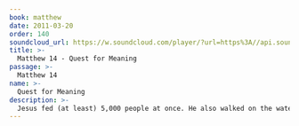 ```yaml
---
book: matthew
date: 2011-03-20
order: 140
soundcloud_url: https://w.soundcloud.com/player/?url=https%3A//api.soundcloud.com/tracks/
title: >-
  Matthew 14 - Quest for Meaning
passage: >-
  Matthew 14
name: >-
  Quest for Meaning
description: >-
  Jesus fed (at least) 5,000 people at once. He also walked on the water of the Lake of Galilee. His power over the material and over nature was demonstrated.
---
```


